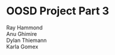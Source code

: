 OOSD Project Part 3
============

Ray Hammond <br>
Anu Ghimire <br>
Dylan Thiemann <br>
Karla Gomex <br>
